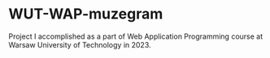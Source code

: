 # WUT-WAP-muzegram
Project I accomplished as a part of Web Application Programming course at Warsaw University of Technology in 2023.
